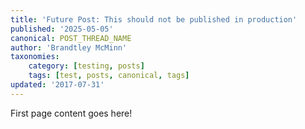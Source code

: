 ```yaml
---
title: 'Future Post: This should not be published in production'
published: '2025-05-05'
canonical: POST_THREAD_NAME
author: 'Brandtley McMinn'
taxonomies:
    category: [testing, posts]
    tags: [test, posts, canonical, tags]
updated: '2017-07-31'
---
```

First page content goes here!